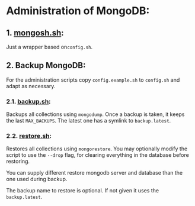 # Administration of MongoDB:

## 1. [mongosh.sh](mongosh.sh):
Just a wrapper based on`config.sh`.

## 2. Backup MongoDB:

For the administration scripts copy `config.example.sh` to `config.sh` and adapt as necessary.


### 2.1. [backup.sh](backup.sh):
Backups all collections using `mongodump`.
Once a backup is taken, it keeps the last `MAX_BACKUPS`.
The latest one has a symlink to `backup.latest`.

### 2.2. [restore.sh](restore.sh):
Restores all collections using `mongorestore`.
You may optionally modify the script to use the `--drop` flag,
for clearing everything in the database before restoring.

You can supply different restore mongodb server and database than the one used during backup.

The backup name to restore is optional.
If not given it uses the `backup.latest`.
